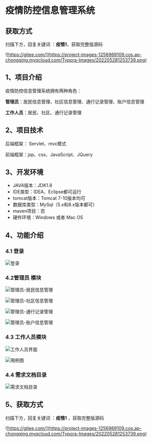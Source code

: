 # 疫情防控信息管理系统

## 获取方式

扫描下方，回复关键词  ：**疫情1**，获取完整版源码

![https://gitee.com/](https://project-images-1256969109.cos.ap-chongqing.myqcloud.com/Typora-Images/202205281253739.png)

## 1、项目介绍

疫情防控信息管理系统拥有两种角色：

**管理员**：居民信息管理、社区信息管理、通行记录管理、账户信息管理

**工作人员**：居民、社区、通行记录管理


## 2、项目技术

后端框架： Servlet、mvc模式

前端框架：jsp、css、JavaScript、JQuery

## 3、开发环境

- JAVA版本：JDK1.8
- IDE类型：IDEA、Eclipse都可运行
- tomcat版本：Tomcat 7-10版本均可
- 数据库类型：MySql（5.x和8.x版本都可） 
- maven项目：否
- 硬件环境：Windows 或者 Mac OS


## 4、功能介绍

### 4.1 登录

![登录](https://project-images-1256969109.cos.ap-chongqing.myqcloud.com/Typora-Images/202207122008370.jpg)

### 4.2管理员 模块

![管理员-居民信息管理](https://project-images-1256969109.cos.ap-chongqing.myqcloud.com/Typora-Images/202207122008557.jpg)

![管理员-社区信息管理](https://project-images-1256969109.cos.ap-chongqing.myqcloud.com/Typora-Images/202207122008635.jpg)

![管理员-通行记录管理](https://project-images-1256969109.cos.ap-chongqing.myqcloud.com/Typora-Images/202207122008345.jpg)

![管理员-账户信息管理](https://project-images-1256969109.cos.ap-chongqing.myqcloud.com/Typora-Images/202207122008933.jpg)

### 4.3 工作人员模块

![工作人员界面](https://project-images-1256969109.cos.ap-chongqing.myqcloud.com/Typora-Images/202207122008737.jpg)

![用例图](https://project-images-1256969109.cos.ap-chongqing.myqcloud.com/Typora-Images/202207122008120.png)

### 4.4 需求文档目录

![需求文档目录](https://project-images-1256969109.cos.ap-chongqing.myqcloud.com/Typora-Images/202207122008630.jpg)

## 5、获取方式

扫描下方，回复关键词  ：**疫情1** ，获取完整版源码



![https://gitee.com/](https://project-images-1256969109.cos.ap-chongqing.myqcloud.com/Typora-Images/202205281253739.png)

